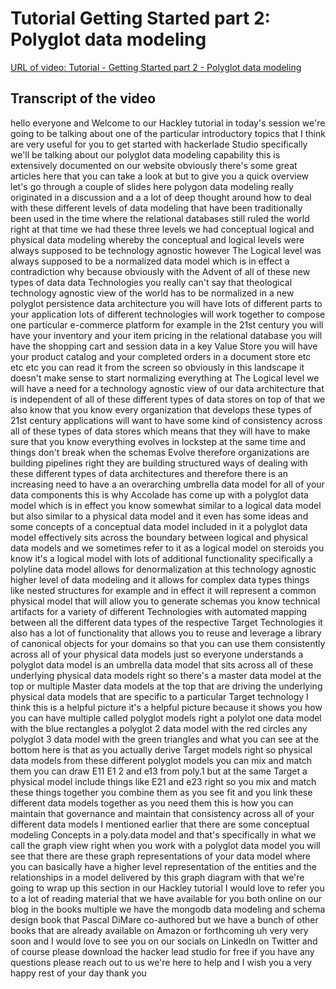 
# Tutorial Getting Started part 2: Polyglot data modeling

[URL of video: Tutorial - Getting Started part 2 - Polyglot data modeling](https://community.hackolade.com/slides/slide/polyglot-data-modeling-50?fullscreen=1)

## Transcript of the video

hello everyone and Welcome to our Hackley tutorial in today's session we're going to be talking about one of the particular introductory topics that I think are very useful for you to get started with hackerlade Studio specifically we'll be talking about our polyglot data modeling capability this is extensively documented on our website obviously there's some great articles here that you can take a look at but to give you a quick overview let's go through a couple of slides here polygon data modeling really originated in a discussion and a a lot of deep thought around how to deal with these different levels of data modeling that have been traditionally been used in the time where the relational databases still ruled the world right at that time we had these three levels we had conceptual logical and physical data modeling whereby the conceptual and logical levels were always supposed to be technology agnostic however The Logical level was always supposed to be a normalized data model which is in effect a contradiction why because obviously with the Advent of all of these new types of data data Technologies you really can't say that theological technology agnostic view of the world has to be normalized in a new polyglot persistence data architecture you will have lots of different parts to your application lots of different technologies will work together to compose one particular e-commerce platform for example in the 21st century you will have your inventory and your item pricing in the relational database you will have the shopping cart and session data in a key Value Store you will have your product catalog and your completed orders in a document store etc etc etc you can read it from the screen so obviously in this landscape it doesn't make sense to start normalizing everything at The Logical level we will have a need for a technology agnostic view of our data architecture that is independent of all of these different types of data stores on top of that we also know that you know every organization that develops these types of 21st century applications will want to have some kind of consistency across all of these types of data stores which means that they will have to make sure that you know everything evolves in lockstep at the same time and things don't break when the schemas Evolve therefore organizations are building pipelines right they are building structured ways of dealing with these different types of data architectures and therefore there is an increasing need to have a an overarching umbrella data model for all of your data components this is why Accolade has come up with a polyglot data model which is in effect you know somewhat similar to a logical data model but also similar to a physical data model and it even has some ideas and some concepts of a conceptual data model included in it a polyglot data model effectively sits across the boundary between logical and physical data models and we sometimes refer to it as a logical model on steroids you know it's a logical model with lots of additional functionality specifically a polyline data model allows for denormalization at this technology agnostic higher level of data modeling and it allows for complex data types things like nested structures for example and in effect it will represent a common physical model that will allow you to generate schemas you know technical artifacts for a variety of different Technologies with automated mapping between all the different data types of the respective Target Technologies it also has a lot of functionality that allows you to reuse and leverage a library of canonical objects for your domains so that you can use them consistently across all of your physical data models just so everyone understands a polyglot data model is an umbrella data model that sits across all of these underlying physical data models right so there's a master data model at the top or multiple Master data models at the top that are driving the underlying physical data models that are specific to a particular Target technology I think this is a helpful picture it's a helpful picture because it shows you how you can have multiple called polyglot models right a polylot one data model with the blue rectangles a polyglot 2 data model with the red circles any polyglot 3 data model with the green triangles and what you can see at the bottom here is that as you actually derive Target models right so physical data models from these different polyglot models you can mix and match them you can draw E11 E1 2 and e13 from poly.1 but at the same Target a physical model include things like E21 and e23 right so you mix and match these things together you combine them as you see fit and you link these different data models together as you need them this is how you can maintain that governance and maintain that consistency across all of your different data models I mentioned earlier that there are some conceptual modeling Concepts in a poly.data model and that's specifically in what we call the graph view right when you work with a polyglot data model you will see that there are these graph representations of your data model where you can basically have a higher level representation of the entities and the relationships in a model delivered by this graph diagram with that we're going to wrap up this section in our Hackley tutorial I would love to refer you to a lot of reading material that we have available for you both online on our blog in the books multiple we have the mongodb data modeling and schema design book that Pascal DiMare co-authored but we have a bunch of other books that are already available on Amazon or forthcoming uh very very soon and I would love to see you on our socials on LinkedIn on Twitter and of course please download the hacker lead studio for free if you have any questions please reach out to us we're here to help and I wish you a very happy rest of your day thank you
